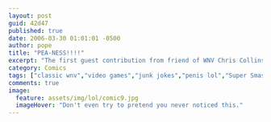 ```yaml
---
layout: post
guid: 42d47
published: true
date: 2006-03-30 01:01:01 -0500
author: pope
title: "PEA-NESS!!!!"
excerpt: "The first guest contribution from friend of WNV Chris Collins brings us the true story of how best to maintain a good relationship with one\'s girlfriend. "
category: Comics
tags: ["classic wnv","video games","junk jokes","penis lol","Super Smash Bros."]
comments: true 
image:
  feature: assets/img/lol/comic9.jpg
  imageHover: "Don't even try to pretend you never noticed this."
---
```



